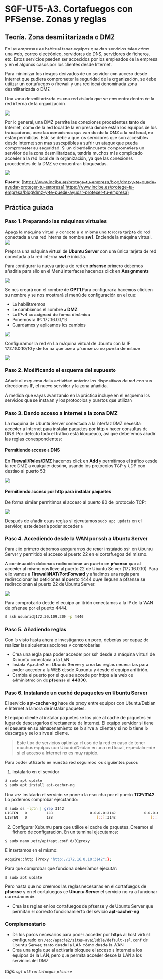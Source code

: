 # SGF-UT5-A3. Cortafuegos con PFSense. Zonas y reglas
## Teoría. Zona desmilitarizada o DMZ

En las empresas es habitual tener equipos que dan servicios tales cómo una web, correo electrónico, servidores de DNS, servidores de ficheros, etc. Estos servicios pueden ser accedidos por los empleados de la empresa y en el algunos casos por los clientes desde Internet.

Para minimizar los riesgos derivados de un servidor con acceso desde Internet que pudiera comprometer la seguridad de la organización, se debe utilizar un cortafuegos o firewall y una red local denominada zona desmilitarizada o DMZ 

Una zona desmilitarizada es una red aislada que se encuentra dentro de la red interna de la organización. 

![](https://i.imgur.com/wJT3R1J.jpg)


Por lo general, una DMZ permite las conexiones procedentes tanto de Internet, como de la red local de la empresa donde están los equipos de los trabajadores, pero las conexiones que van desde la DMZ a la red local, no están permitidas. Esto se debe a que los servidores que son accesibles desde Internet son más susceptibles a sufrir un ataque que pueda comprometer su seguridad. Si un ciberdelincuente comprometiera un servidor de la zona desmilitarizada, tendría muchos más complicado acceder a la red local de la organización, ya que las conexiones procedentes de la DMZ se encuentran bloqueadas.

![](https://i.imgur.com/xHL8naa.jpg)

**Fuente**: [https://www.incibe.es/protege-tu-empresa/blog/dmz-y-te-puede-ayudar-proteger-tu-empresa](https://www.incibe.es/protege-tu-empresa/blog/dmz-y-te-puede-ayudar-proteger-tu-empresa)
## Práctica guiada
### Paso 1. Preparando las máquinas virtuales
Apaga la máquina virtual y conecta a la misma una tercera tarjeta de red conectada a una red interna de nombre **sw1**. Enciende la máquina virtual.
![](https://i.imgur.com/l70aIiH.png)

Prepara una máquina virtual de **Ubuntu Server** con una única tarjeta de red conectada a la red interna **sw1** e iníciala.

Para configurar la nueva tarjeta de red en **pfsense** primero debemos añadirla para ello en el Menú interfaces hacemos click en **Assignments** 

![](https://i.imgur.com/dQqty5A.png)

Se nos creará con el nombre de **OPT1**.Para configurarla hacemos click en su nombre y se nos mostrará el menú de configuración en el que:
* La habilitaremos
* Le cambiamos el nombre a **DMZ**
* La IPv4 se asignará de forma dinámica
* Ponemos la IP: 172.16.0.1/16
* Guardamos y aplicamos los cambios

![](https://i.imgur.com/7VJDbbV.png)

Configuramos la red en La máquina virtual de Ubuntu con la IP 172.16.0.10/16 y de forma que use a pfsense como puerta de enlace

![](https://i.imgur.com/m32jNOh.png)

### Paso 2. Modificando el esquema del supuesto
Añade al esquema de la actividad anterior los dispositivos de red con sus direcciones IP, el nuevo servidor y la zona añadida.

A medida que vayas avanzando en la práctica incluye en el esquema los servicios que se instalan y los protocolos y puertos que utilizan

### Paso 3. Dando acceso a Internet a la zona DMZ

La máquina de Ubuntu Server conectada a la interfaz DMZ necesita acceder a Internet para instalar paquetes por http y hacer consultas de DNS. Por defecto todo el tráfico está bloqueado, así que deberemos añadir las reglas correspondientes:

#### Permitiendo acceso a DNS

En **Firewall/Rules/DMZ** hacemos click en **Add** y permitimos el tráfico desde la red DMZ a cualquier destino, usando los protocolos TCP y UDP con destino al puerto 53:

![](https://i.imgur.com/QNbVrMj.png)

#### Permitiendo acceso por http para instalar paquetes

De forma similar permitimos el acceso al puerto 80 del protocolo TCP:

![](https://i.imgur.com/lIEDZYA.png)

Después de añadir estas reglas si ejecutamos `sudo apt update` en el servidor, este debería poder acceder a 

### Paso 4. Accediendo desde la WAN por ssh a Ubuntu Server

Para ello primero debemos asegurarnos de tener instalado ssh en Ubuntu Server y permitido el acceso al puerto 22 en el cortafuegos del mismo.

A continuación debemos redireccionar un puerto en **pfsense** que al acceder al mismo nos lleve al puerto 22 de Ubuntu Server (172.16.0.10). Para ello vamos a **Firewall/NAT/PortForward** y añadimos una regla para redireccionar las peticiones al puerto 4444 quye lleguen a pfsense se redireccionan al puerto 22 de Ubuntu Server.

![](https://i.imgur.com/SspUG01.png)

Para comprobarlo desde el equipo anfitrión conectamos a la IP de la WAN de pfsense por el puerto 4444.

```bash
$ ssh usuario@172.30.109.200 -p 4444
```
### Paso 5. Añadiendo reglas

Con lo visto hasta ahora e investigando un poco, deberías ser capaz de realizar las siguientes acciones y comprobarlas

* Crea una regla para poder acceder por ssh desde la máquina virtual de Xubuntu conectada a la LAN
* Instala Apache2 en Ubuntu Server y crea las reglas necesarias para poder acceder a la WEB desde Xubuntu y desde el equipo anfitrión.
* Cambia el puerto por el que se accede por https a la web de administración de **pfsense** al **44300**.
### Paso 6. Instalando un caché de paquetes en Ubuntu Server
El servicio **apt-cacher-ng** hace de proxy entre equipos con Ubuntu/Debian e Internet a la hora de instalar paquetes. 

El equipo cliente al instalar paquetes se los pide al caché de paquetes en lugar de descargarlos directamente de Internet. El equipo servidor si tiene el paquete en su almacenamiento se lo sirve al cliente y si no lo tiene lo descarga y se lo sirve al cliente. 

> Este tipo de servicios optimiza el uso de la red en caso de tener muchos equipos con Ubuntu/Debian en una red local, especialmente si el acceso a Internet no es muy rápido.

Para poder utilizarlo en nuestra red seguimos los siguientes pasos

1) Instalarlo en el servidor 
```bash
$ sudo apt update
$ sudo apt install apt-cacher-ng
```
Una vez instalado el servicio se pone a la escucha por el puerto **TCP/3142**. Lo podemos comprobar ejecutando:
```bash
$ sudo ss -lptn | grep 3142
LISTEN   0         128                 0.0.0.0:3142             0.0.0.0:*        users:(("apt-cacher-ng",pid=31672,fd=5))                                       
LISTEN   0         128                    [::]:3142                [::]:*        users:(("apt-cacher-ng",pid=31672,fd=6)) 
```
2) Configurar Xubuntu para que utilice el cache de paquetes.
Creamos el fichero de configuración. En un terminal ejecutamos:
```bash
$ sudo nano /etc/apt/apt.conf.d/01proxy
```
E insertamos en el mismo:
```bash
Acquire::http {Proxy "http://172.16.0.10:3142";};
```
Para que comprobar que funciona deberíamos ejecutar:
```bash
$ sudo apt update
```
Pero hasta que no creemos las reglas necesarias en el cortafuegos de **pfsense** y en el cortafuegos de **Ubuntu Server** el servicio no va a funcionar correctamente.

* Crea las reglas en los cortafuegos de pfsense y de Ubuntu Server que permitan el correcto funcionamiento del sevicio **apt-cacher-ng**

### Complementario
* Da los pasos necesarios para poder acceder por **https** al host virtual configurado en `/etc/apache2/sites-available/default-ssl.conf` de Ubuntu Server, tanto desde la LAN cómo desde la WAN
* Crea una regla que al activarla bloquee el acceso a Internet a los equipos de la LAN, pero que permita acceder desde la LAN a los servicios del DMZ.
###### tags: `sgf` `ut5` `cortafuegos` `pfsense`